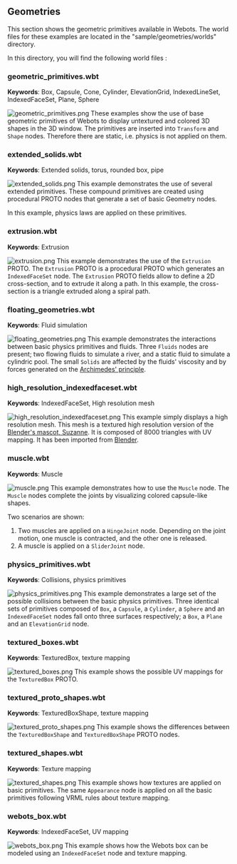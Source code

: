 ## Geometries

This section shows the geometric primitives available in Webots.
The world files for these examples are located in the "sample/geometries/worlds" directory.

In this directory, you will find the following world files :

### geometric\_primitives.wbt

**Keywords**: Box, Capsule, Cone, Cylinder, ElevationGrid, IndexedLineSet, IndexedFaceSet, Plane, Sphere

![geometric_primitives.png](images/geometric_primitives.png) These examples show the use of base geometric primitives of Webots to display untextured and colored 3D shapes in the 3D window.
The primitives are inserted into `Transform` and `Shape` nodes.
Therefore there are static, i.e. physics is not applied on them.

### extended\_solids.wbt

**Keywords**: Extended solids, torus, rounded box, pipe

![extended_solids.png](images/extended_solids.png) This example demonstrates the use of several extended primitives.
These compound primitives are created using procedural PROTO nodes that generate a set of basic Geometry nodes.

In this example, physics laws are applied on these primitives.

### extrusion.wbt

**Keywords**: Extrusion

![extrusion.png](images/extrusion.png) This example demonstrates the use of the `Extrusion` PROTO.
The `Extrusion` PROTO is a procedural PROTO which generates an `IndexedFaceSet` node.
The `Extrusion` PROTO fields allow to define a 2D cross-section, and to extrude it along a path.
In this example, the cross-section is a triangle extruded along a spiral path.

### floating\_geometries.wbt

**Keywords**: Fluid simulation

![floating_geometries.png](images/floating_geometries.png) This example demonstrates the interactions between basic physics primitives and fluids.
Three `Fluids` nodes are present; two flowing fluids to simulate a river, and a static fluid to simulate a cylindric pool.
The small `Solids` are affected by the fluids' viscosity and by forces generated on the [Archimedes' principle](https://en.wikipedia.org/wiki/Archimedes%27_principle).

### high\_resolution\_indexedfaceset.wbt

**Keywords**: IndexedFaceSet, High resolution mesh

![high_resolution_indexedfaceset.png](images/high_resolution_indexedfaceset.png) This example simply displays a high resolution mesh.
This mesh is a textured high resolution version of the [Blender's mascot, Suzanne](https://en.wikipedia.org/wiki/Blender_(software)#Suzanne).
It is composed of 8000 triangles with UV mapping.
It has been imported from [Blender](https://www.blender.org/).

### muscle.wbt

**Keywords**: Muscle

![muscle.png](images/muscle.png) This example demonstrates how to use the `Muscle` node.
The `Muscle` nodes complete the joints by visualizing colored capsule-like shapes.

Two scenarios are shown:

1. Two muscles are applied on a `HingeJoint` node.
Depending on the joint motion, one muscle is contracted, and the other one is released.
2. A muscle is applied on a `SliderJoint` node.

### physics\_primitives.wbt

**Keywords**: Collisions, physics primitives

![physics_primitives.png](images/physics_primitives.png) This example demonstrates a large set of the possible collisions between the basic physics primitives.
Three identical sets of primitives composed of `Box`, a `Capsule`, a `Cylinder`, a `Sphere` and an `IndexedFaceSet` nodes fall onto three surfaces respectively; a `Box`, a `Plane` and an `ElevationGrid` node.

### textured\_boxes.wbt

**Keywords**: TexturedBox, texture mapping

![textured_boxes.png](images/textured_boxes.png) This example shows the possible UV mappings for the `TexturedBox` PROTO.

### textured\_proto\_shapes.wbt

**Keywords**: TexturedBoxShape, texture mapping

![textured_proto_shapes.png](images/textured_proto_shapes.png) This example shows the differences between the `TexturedBoxShape` and `TexturedBoxShape` PROTO nodes.

### textured\_shapes.wbt

**Keywords**: Texture mapping

![textured_shapes.png](images/textured_shapes.png) This example shows how textures are applied on basic primitives.
The same `Appearance` node is applied on all the basic primitives following VRML rules about texture mapping.

### webots\_box.wbt

**Keywords**: IndexedFaceSet, UV mapping

![webots_box.png](images/webots_box.png) This example shows how the Webots box can be modeled using an `IndexedFaceSet` node and texture mapping.
